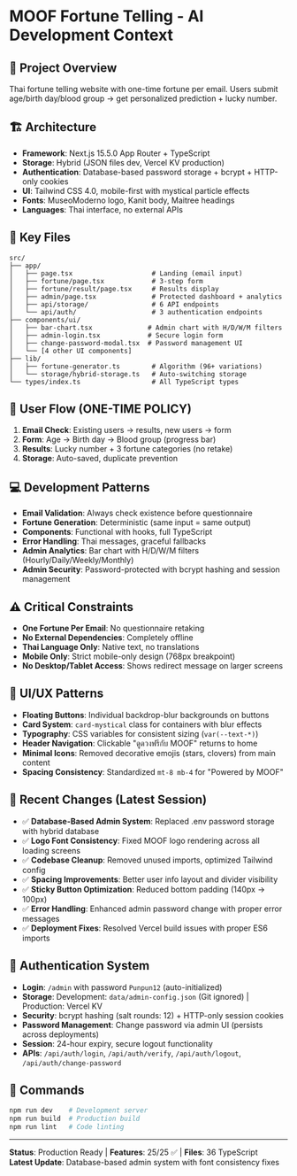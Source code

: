# MOOF Fortune Telling - AI Development Context

## 🎯 Project Overview
Thai fortune telling website with one-time fortune per email. Users submit age/birth day/blood group → get personalized prediction + lucky number.

## 🏗️ Architecture
- **Framework**: Next.js 15.5.0 App Router + TypeScript
- **Storage**: Hybrid (JSON files dev, Vercel KV production)
- **Authentication**: Database-based password storage + bcrypt + HTTP-only cookies
- **UI**: Tailwind CSS 4.0, mobile-first with mystical particle effects
- **Fonts**: MuseoModerno logo, Kanit body, Maitree headings
- **Languages**: Thai interface, no external APIs

## 📁 Key Files
```
src/
├── app/
│   ├── page.tsx                    # Landing (email input)
│   ├── fortune/page.tsx            # 3-step form
│   ├── fortune/result/page.tsx     # Results display
│   ├── admin/page.tsx              # Protected dashboard + analytics
│   ├── api/storage/                # 6 API endpoints
│   └── api/auth/                   # 3 authentication endpoints
├── components/ui/
│   ├── bar-chart.tsx              # Admin chart with H/D/W/M filters
│   ├── admin-login.tsx            # Secure login form
│   ├── change-password-modal.tsx  # Password management UI
│   └── [4 other UI components]
├── lib/
│   ├── fortune-generator.ts        # Algorithm (96+ variations)
│   └── storage/hybrid-storage.ts   # Auto-switching storage
└── types/index.ts                  # All TypeScript types
```

## 🔄 User Flow (ONE-TIME POLICY)
1. **Email Check**: Existing users → results, new users → form
2. **Form**: Age → Birth day → Blood group (progress bar)  
3. **Results**: Lucky number + 3 fortune categories (no retake)
4. **Storage**: Auto-saved, duplicate prevention

## 💻 Development Patterns
- **Email Validation**: Always check existence before questionnaire
- **Fortune Generation**: Deterministic (same input = same output)
- **Components**: Functional with hooks, full TypeScript
- **Error Handling**: Thai messages, graceful fallbacks
- **Admin Analytics**: Bar chart with H/D/W/M filters (Hourly/Daily/Weekly/Monthly)
- **Admin Security**: Password-protected with bcrypt hashing and session management

## ⚠️ Critical Constraints
- **One Fortune Per Email**: No questionnaire retaking
- **No External Dependencies**: Completely offline
- **Thai Language Only**: Native text, no translations
- **Mobile Only**: Strict mobile-only design (768px breakpoint)
- **No Desktop/Tablet Access**: Shows redirect message on larger screens

## 🎨 UI/UX Patterns
- **Floating Buttons**: Individual backdrop-blur backgrounds on buttons
- **Card System**: `card-mystical` class for containers with blur effects
- **Typography**: CSS variables for consistent sizing (`var(--text-*)`)
- **Header Navigation**: Clickable "ดูดวงฟรีกับ MOOF" returns to home
- **Minimal Icons**: Removed decorative emojis (stars, clovers) from main content
- **Spacing Consistency**: Standardized `mt-8 mb-4` for "Powered by MOOF"

## 🔧 Recent Changes (Latest Session)
- ✅ **Database-Based Admin System**: Replaced .env password storage with hybrid database
- ✅ **Logo Font Consistency**: Fixed MOOF logo rendering across all loading screens
- ✅ **Codebase Cleanup**: Removed unused imports, optimized Tailwind config
- ✅ **Spacing Improvements**: Better user info layout and divider visibility
- ✅ **Sticky Button Optimization**: Reduced bottom padding (140px → 100px)
- ✅ **Error Handling**: Enhanced admin password change with proper error messages
- ✅ **Deployment Fixes**: Resolved Vercel build issues with proper ES6 imports

## 🔐 Authentication System  
- **Login**: `/admin` with password `Punpun12` (auto-initialized)
- **Storage**: Development: `data/admin-config.json` (Git ignored) | Production: Vercel KV
- **Security**: bcrypt hashing (salt rounds: 12) + HTTP-only session cookies
- **Password Management**: Change password via admin UI (persists across deployments)
- **Session**: 24-hour expiry, secure logout functionality
- **APIs**: `/api/auth/login`, `/api/auth/verify`, `/api/auth/logout`, `/api/auth/change-password`
## 🚀 Commands
```bash
npm run dev    # Development server
npm run build  # Production build
npm run lint   # Code linting
```

---
**Status**: Production Ready | **Features**: 25/25 ✅ | **Files**: 36 TypeScript  
**Latest Update**: Database-based admin system with font consistency fixes
